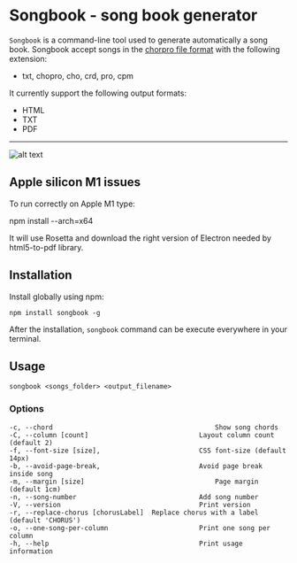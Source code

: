 # Songbook - song book generator

`Songbook` is a command-line tool used to generate automatically a song book. Songbook accept songs in the [chorpro file format](https://www.chordpro.org/chordpro/ChordPro-File-Format-Specification.html) with the following extension: 

- txt, chopro, cho, crd, pro, cpm


It currently support the following output formats: 

- HTML
- TXT
- PDF 

---

![alt text](https://user-images.githubusercontent.com/25789363/32336538-d715615a-bfef-11e7-86d1-792bfc23ba30.png)

## Apple silicon M1 issues

To run correctly on Apple M1 type: 

npm install --arch=x64

It will use Rosetta and download the right version of Electron needed by html5-to-pdf library.

## Installation 

Install globally using npm: 

	npm install songbook -g

After the installation, `songbook` command can be execute everywhere in your terminal.

## Usage

	songbook <songs_folder> <output_filename>

### Options

	-c, --chord          	 							Show song chords
	-C, --column [count]   							Layout column count (default 2)
	-f, --font-size [size], 						CSS font-size (default 14px)
	-b, --avoid-page-break, 						Avoid page break inside song
	-m, --margin [size]									Page margin (default 1cm)
	-n, --song-number      							Add song number
	-V, --version          							Print version
	-r, --replace-chorus [chorusLabel]	Replace chorus with a label (default 'CHORUS')
	-o, --one-song-per-column						Print one song per column
	-h, --help             							Print usage information
